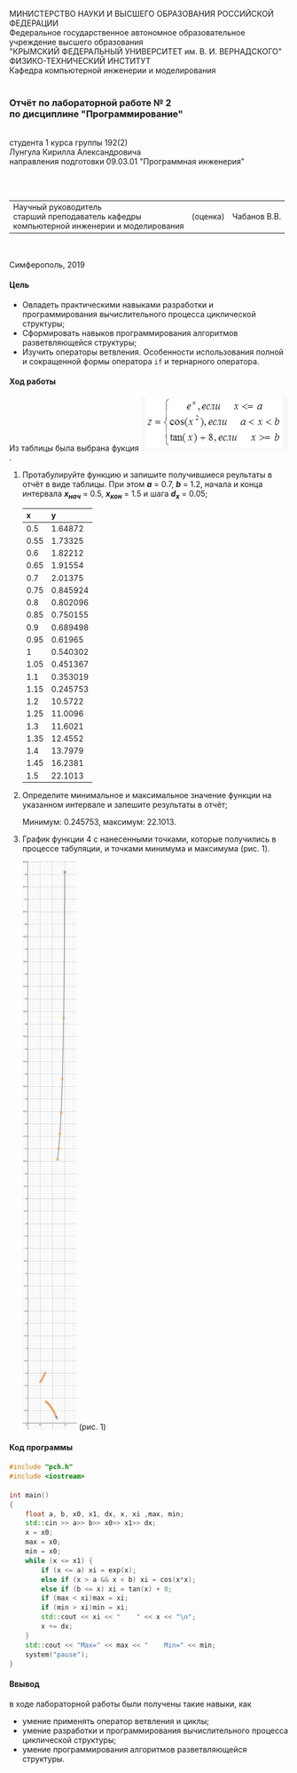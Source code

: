 МИНИСТЕРСТВО НАУКИ  И ВЫСШЕГО ОБРАЗОВАНИЯ РОССИЙСКОЙ ФЕДЕРАЦИИ  
Федеральное государственное автономное образовательное учреждение высшего образования  
"КРЫМСКИЙ ФЕДЕРАЛЬНЫЙ УНИВЕРСИТЕТ им. В. И. ВЕРНАДСКОГО"  
ФИЗИКО-ТЕХНИЧЕСКИЙ ИНСТИТУТ  
Кафедра компьютерной инженерии и моделирования
<br/><br/>
### Отчёт по лабораторной работе № 2<br/> по дисциплине "Программирование"
<br/>
​
студента 1 курса группы 192(2)  
<br/>Лунгула Кирилла Александровича 
<br/>направления подготовки 09.03.01 "Программная инженерия" 

<br/><br/>
<table>
<tr><td>Научный руководитель<br/> старший преподаватель кафедры<br/> компьютерной инженерии и моделирования</td>
<td>(оценка)</td>
<td>Чабанов В.В.</td>
</tr>
</table>
<br/><br/>
​
Симферополь, 2019

#### Цель

* Овладеть практическими навыками разработки и программирования вычислительного процесса циклической структуры;
* Сформировать навыков программирования алгоритмов разветвляющейся структуры;
* Изучить операторы ветвления. Особенности использования полной и сокращенной формы оператора `if` и тернарного оператора.

#### Ход работы

Из таблицы была выбрана фукция ![](img/1.png).

1. Протабулируйте функцию и запишите получившиеся реультаты в отчёт в виде таблицы. При этом ***a*** = 0.7, ***b*** = 1.2, начала и конца интервала ***х<sub>нач</sub>*** = 0.5, ***x<sub>кон</sub>*** = 1.5 и шага ***d<sub>x</sub>*** = 0.05;

    | x | y |
    |---|---|
    |  0.5 | 1.64872 |
    |  0.55 | 1.73325 |
    |  0.6 | 1.82212 |
    |  0.65 | 1.91554 |
    |  0.7 | 2.01375 |
    |  0.75 | 0.845924 |
    |  0.8 | 0.802096 |
    |  0.85 | 0.750155 |
    |  0.9 | 0.689498 |
    |  0.95 | 0.61965 |
    |  1 | 0.540302 |
    |  1.05 | 0.451367 |
    |  1.1 | 0.353019 |
    |  1.15 | 0.245753 |
    |  1.2 | 10.5722 |
    |  1.25 | 11.0096 |
    |  1.3 | 11.6021 |
    |  1.35 | 12.4552 |
    |  1.4 | 13.7979 |
    |  1.45 | 16.2381 |
    |  1.5 | 22.1013 |

2. Определите минимальное и максимальное значение функции на указанном интервале и запешите результаты в отчёт;

    Минимум: 0.245753,  максимум: 22.1013.
    
3. График функции 4 с нанесенными точками, которые получились в процессе табуляции, и точками минимума и максимума (рис. 1).

    ![](img/2.png) (рис. 1)

#### Код программы
```cpp
#include "pch.h"
#include <iostream>

int main()
{
    float a, b, x0, x1, dx, x, xi ,max, min;
    std::cin >> a>> b>> x0>> x1>> dx;
    x = x0;
    max = x0;
    min = x0;
    while (x <= x1) {
        if (x <= a) xi = exp(x);
        else if (x > a && x < b) xi = cos(x*x);
        else if (b <= x) xi = tan(x) + 8;
        if (max < xi)max = xi;
        if (min > xi)min = xi;
        std::cout << xi << "    " << x << "\n";
        x += dx;
    }
    std::cout << "Max=" << max << "    Min=" << min;
    system("pause");
}
```

#### Ввывод

в ходе лабораторной работы были получены такие навыки, как
* умение применять оператор ветвления и циклы;
* умение разработки и программирования вычислительного процесса циклической структуры;
* умение программирования алгоритмов разветвляющейся структуры.

